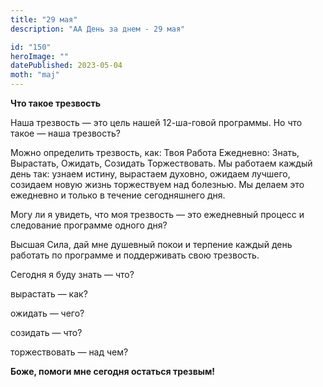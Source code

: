 ```yaml
---
title: "29 мая"
description: "АА День за днем - 29 мая"

id: "150"
heroImage: ""
datePublished: 2023-05-04
moth: "maj"
---
```


**Что такое трезвость**

Наша трезвость — это цель нашей 12-ша-говой программы. Но что такое — наша
трезвость?

Можно определить трезвость, как: Твоя Работа Ежедневно: Знать, Вырастать,
Ожидать, Созидать Торжествовать. Мы работаем каждый день так: узнаем истину,
вырастаем духовно, ожидаем лучшего, созидаем новую жизнь торжествуем над
болезнью. Мы делаем это ежедневно и только в течение сегодняшнего дня.

Могу ли я увидеть, что моя трезвость — это ежедневный процесс и следование
программе одного дня?

Высшая Сила, дай мне душевный покои и терпение каждый день работать по
программе и поддерживать свою трезвость.

Сегодня я буду знать — что?

вырастать — как?

ожидать — чего?

созидать — что?

торжествовать — над чем?

**Боже, помоги мне сегодня остаться трезвым!**
